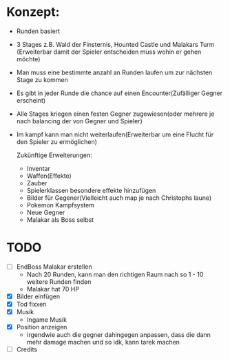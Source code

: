# Konzept:
- Runden basiert
- 3 Stages z.B. Wald der Finsternis, Hounted Castle und Malakars Turm (Erweiterbar damit der Spieler entscheiden muss wohin er gehen möchte)
- Man muss eine bestimmte anzahl an Runden laufen um zur nächsten Stage zu kommen
- Es gibt in jeder Runde die chance auf einen Encounter(Zufälliger Gegner erscheint)
- Alle Stages kriegen einen festen Gegner zugewiesen(oder mehrere je nach balancing der von Gegner und Spieler)
- Im kampf kann man nicht weiterlaufen(Erweiterbar um eine Flucht für den Spieler zu ermöglichen)

  Zukünftige Erweiterungen:
  - Inventar
  - Waffen(Effekte)
  - Zauber
  - Spielerklassen besondere effekte hinzufügen
  - Bilder für Gegener(Vielleicht auch map je nach Christophs laune)
  - Pokemon Kampfsystem
  - Neue Gegner
  - Malakar als Boss selbst

# TODO
- [ ] EndBoss Malakar erstellen
  - Nach 20 Runden, kann man den richtigen Raum nach so 1 - 10 weitere Runden finden
  - Malakar hat 70 HP
- [x] Bilder einfügen
- [x] Tod fixxen
- [x] Musik
  - Ingame Musik
- [x] Position anzeigen
  - irgendwie auch die gegner dahingegen anpassen, dass die dann mehr damage machen und so idk, kann tarek machen
- [ ] Credits
